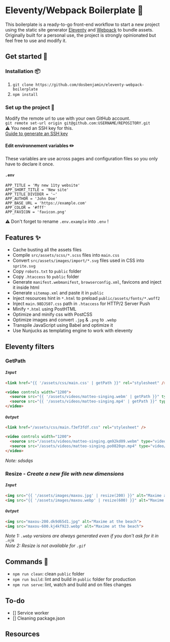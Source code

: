 # Eleventy/Webpack Boilerplate 🙈

This boilerplate is a ready-to-go front-end workflow to start a new project using the static site generator [Eleventy](https://www.11ty.dev) and [Webpack](https://webpack.js.org) to bundle assets.
Originally built for a personal use, the project is strongly opinionated but feel free to use and modify it.

## Get started 🎉

### Installation 📦
1. `git clone https://github.com/dosbenjamin/eleventy-webpack-boilerplate`
2. `npm install`

### Set up the project 🔧
Modify the remote url to use with your own GitHub account. <br>
`git remote set-url origin git@github.com:USERNAME/REPOSITORY.git` <br>
⚠️ You need an SSH key for this. <br>
[Guide to generate an SSH key](https://docs.github.com/en/enterprise-server@2.20/github/authenticating-to-github/generating-a-new-ssh-key-and-adding-it-to-the-ssh-agent)


#### Edit environnement variables ✏️
These variables are use across pages and configuration files so you only have to declare it once.
#### *`.env`*
```
APP_TITLE = 'My new 11ty website'
APP_SHORT_TITLE = 'New site'
APP_TITLE_DIVIDER = '—'
APP_AUTHOR = 'John Doe'
APP_BASE_URL = 'https://example.com'
APP_COLOR = '#fff'
APP_FAVICON = 'favicon.png'
```
⚠️ Don't forget to rename `.env.example` into `.env` !

## Features ✨
- Cache busting all the assets files
- Compile `src/assets/scss/*.scss` files into `main.css`
- Convert `src/assets/images/import/*.svg` files used in CSS into `sprite.svg`
- Copy `robots.txt` to `public` folder
- Copy `.htaccess` to `public` folder
- Generate `manifest.webmanifest`, `browserconfig.xml`, favicons and inject it inside html
- Generate `sitemap.xml` and paste it in `public`
- Inject resources hint in `*.html` to preload `public/assets/fonts/*.woff2`
- Inject `main.98DJS07.css` path in `.htaccess` for HTTP/2 Server Push
- Minify `*.html` using PostHTML
- Optimize and minify css with PostCSS
- Optimize images and convert `.jpg` & `.png` to `.webp`
- Transpile JavaScript using Babel and optimize it
- Use Nunjucks as templating engine to work with eleventy

## Eleventy filters

### GetPath
#### *`Input`*
```html
<link href="{{ '/assets/css/main.css' | getPath }}" rel="stylesheet" />

<video controls width="1200">
  <source src="{{ '/assets/videos/matteo-singing.webm' | getPath }}" type="video/webm">
  <source src="{{ '/assets/videos/matteo-singing.mp4' | getPath }}" type="video/mp4">
</video>
```
#### *`Output`*
```html
<link href="/assets/css/main.f3ef3fdf.css" rel="stylesheet" />

<video controls width="1200">
  <source src="/assets/videos/matteo-singing.qm92kd09.webm" type="video/webm">
  <source src="/assets/videos/matteo-singing.po0820qn.mp4" type="video/mp4">
</video>
```
*Note: sdsdqs*

### Resize - *Create a new file with new dimensions*
#### *`Input`*
```html
<img src="{{ '/assets/images/maxou.jpg' | resize(200) }}" alt="Maxime at the beach">
<img src="{{ '/assets/images/maxou.webp' | resize(600) }}" alt="Maxime at the beach">
```
#### *`Output`*
```html
<img src="maxou-200.dk9d65d1.jpg" alt="Maxime at the beach">
<img src="maxou-600.kj4kf923.webp" alt="Maxime at the beach">
```
*Note 1: `.webp` versions are always generated even if you don't ask for it in `.njk`* <br>
*Note 2: Resize is not available for `.gif`*

## Commands 🚀
- `npm run clean`: clean `public` folder
- `npm run build`: lint and build in `public` folder for production
- `npm run serve`: lint, watch and build and on files changes

## To-do
- [] Service worker
- [] Cleaning package.json

## Resources
